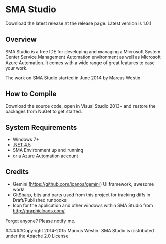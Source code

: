 # SMA Studio

Download the latest release at the release page. Latest version is 1.0.1

## Overview
SMA Studio is a free IDE for developing and managing a Microsoft System Center Service Management Automation environment as well as Microsoft Azure Automation. It comes with a wide range of great features to ease your work.

The work on SMA Studio started in June 2014 by Marcus Westin.

## How to Compile
Download the source code, open in Visual Studio 2013+ and restore the packages from NuGet to get started.
 
## System Requirements

 - Windows 7+
 - [.NET 4.5](http://www.microsoft.com/en-au/download/details.aspx?id=30653)
 - SMA Environment up and running
 - or a Azure Automation account
 
## Credits
 - Gemini (https://github.com/icanos/gemini) UI framework, awesome work!
 - GitSharp, bits and parts used from this project for tracking diffs in Draft/Published runbooks
 - Icon for the application and other windows within SMA Studio from http://graphicloads.com/
 
Forgot anyone? Please notify me.

######Copyright 2014-2015 Marcus Westin. SMA Studio is distributed under the Apache 2.0 License

